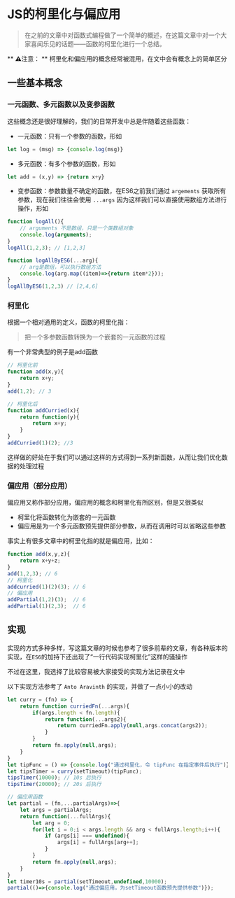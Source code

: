 # JS的柯里化与偏应用
> 在之前的文章中对函数式编程做了一个简单的概述，在这篇文章中对一个大家喜闻乐见的话题——函数的柯里化进行一个总结。

** ⚠️注意： ** 柯里化和偏应用的概念经常被混用，在文中会有概念上的简单区分
## 一些基本概念

### 一元函数、多元函数以及变参函数
这些概念还是很好理解的，我们的日常开发中总是伴随着这些函数：
- 一元函数：只有一个参数的函数，形如
```js
let log = (msg) => {console.log(msg)}
```
- 多元函数：有多个参数的函数，形如
```js
let add = (x,y) => {return x+y}
```
- 变参函数：参数数量不确定的函数，在ES6之前我们通过 `argements` 获取所有参数，现在我们往往会使用 `...args` 因为这样我们可以直接使用数组方法进行操作，形如
```js
function logAll(){
    // arguments 不是数组，只是一个类数组对象
    console.log(arguments); 
}
logAll(1,2,3); // [1,2,3]

function logAllByES6(...arg){
    // arg是数组，可以执行数组方法
    console.log(arg.map((item)=>{return item*2})); 
}
logAllByES6(1,2,3) // [2,4,6]
```

### 柯里化
根据一个相对通用的定义，函数的柯里化指：
> 把一个多参数函数转换为一个嵌套的一元函数的过程

有一个非常典型的例子是add函数
```js
// 柯里化前
function add(x,y){
    return x+y;
}
add(1,2); // 3

// 柯里化后
function addCurried(x){
    return function(y){
        return x+y;
    }
}
addCurried(1)(2); //3
```
这样做的好处在于我们可以通过这样的方式得到一系列新函数，从而让我们优化数据的处理过程

### 偏应用（部分应用）
偏应用又称作部分应用，偏应用的概念和柯里化有所区别，但是又很类似

- 柯里化将函数转化为嵌套的一元函数
- 偏应用是为一个多元函数预先提供部分参数，从而在调用时可以省略这些参数

事实上有很多文章中的柯里化指的就是偏应用，比如：
```js
function add(x,y,z){
    return x+y+z;
}
add(1,2,3); // 6
// 柯里化
addcurried(1)(2)(3); // 6
// 偏应用
addPartial(1,2)(3);  // 6
addPartial(1)(2,3);  // 6
```

## 实现
实现的方式多种多样，写这篇文章的时候也参考了很多前辈的文章，有各种版本的实现，在`ES6`的加持下还出现了“一行代码实现柯里化”这样的骚操作

不过在这里，我选择了比较容易被大家接受的实现方法记录在文中

以下实现方法参考了 `Anto Aravinth` 的实现，并做了一点小小的改动

```js
let curry = (fn) => {
    return function curriedFn(...args){
        if(args.length < fn.length){
            return function(...args2){
                return curriedFn.apply(null,args.concat(args2));
            }
        }
        return fn.apply(null,args);
    }
}
let tipFunc = () => {console.log("通过柯里化，令 tipFunc 在指定事件后执行")}
let tipsTimer = curry(setTimeout)(tipFunc);
tipsTimer(10000); // 10s 后执行
tipsTimer(20000); // 20s 后执行
```
```js
// 偏应用函数
let partial = (fn,...partialArgs)=>{
    let args = partialArgs;
    return function(...fullArgs){
        let arg = 0;
        for(let i = 0;i < args.length && arg < fullArgs.length;i++){
            if (args[i] === undefined){
                args[i] = fullArgs[arg++];
            }
        }
        return fn.apply(null,args);
    }
}
let timer10s = partial(setTimeout,undefined,10000);
partial(()=>{console.log("通过偏应用，为setTimeout函数预先提供参数")});
```